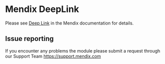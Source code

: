 # Mendix DeepLink

Please see [Deep Link](https://docs.mendix.com/appstore/modules/deep-link) in the Mendix documentation for details.

## Issue reporting

If you encounter any problems the module please submit a request through our Support Team https://support.mendix.com
